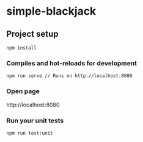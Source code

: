 # simple-blackjack

## Project setup
```
npm install
```

### Compiles and hot-reloads for development
```
npm run serve // Runs on http://localhost:8080
```

### Open page

http://localhost:8080

### Run your unit tests
```
npm run test:unit
```
